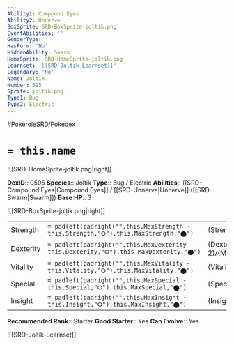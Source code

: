 ```yaml
---
Ability1: Compound Eyes
Ability2: Unnerve
BoxSprite: SRD-BoxSprite-joltik.png
EventAbilities: ''
GenderType: ''
HasForm: 'No'
HiddenAbility: Swarm
HomeSprite: SRD-HomeSprite-joltik.png
Learnset: '[[SRD-Joltik-Learnset]]'
Legendary: 'No'
Name: Joltik
Number: 595
Sprite: joltik.png
Type1: Bug
Type2: Electric
---
```


#PokeroleSRD/Pokedex

# `= this.name`

![[SRD-HomeSprite-joltik.png|right]]

**DexID**:: 0595
**Species**:: Joltik
**Type**:: Bug / Electric
**Abilities**:: [[SRD-Compound Eyes|Compound Eyes]] / [[SRD-Unnerve|Unnerve]] ([[SRD-Swarm|Swarm]])
**Base HP**:: 3

![[SRD-BoxSprite-joltik.png|right]]

|           |                                                                                        |                                          |
| --------- | -------------------------------------------------------------------------------------- | ---------------------------------------- |
| Strength  | `= padleft(padright("",this.MaxStrength - this.Strength,"⭘"),this.MaxStrength,"⬤")`    | (Strength::2)/(MaxStrength::4)   |
| Dexterity | `= padleft(padright("",this.MaxDexterity - this.Dexterity,"⭘"),this.MaxDexterity,"⬤")` | (Dexterity:: 2)/(MaxDexterity::4) |
| Vitality  | `= padleft(padright("",this.MaxVitality - this.Vitality,"⭘"),this.MaxVitality,"⬤")`    | (Vitality::2)/(MaxVitality::4)   |
| Special   | `= padleft(padright("",this.MaxSpecial - this.Special,"⭘"),this.MaxSpecial,"⬤")`       | (Special::2)/(MaxSpecial::4)     |
| Insight   | `= padleft(padright("",this.MaxInsight - this.Insight,"⭘"),this.MaxInsight,"⬤")`       | (Insight::2)/(MaxInsight::4)     |

**Recommended Rank**:: Starter
**Good Starter**:: Yes
**Can Evolve**:: Yes

![[SRD-Joltik-Learnset]]